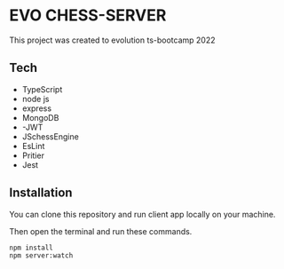 # EVO CHESS-SERVER

This project was created to evolution ts-bootcamp 2022

## Tech

 - TypeScript
 - node js
 - express
 - MongoDB
 - -JWT
 - JSchessEngine
 - EsLint
 - Pritier
 - Jest
 


## Installation

You can clone this repository and run client app locally on your machine.

Then open the terminal and run these commands.

```
npm install
npm server:watch
```
